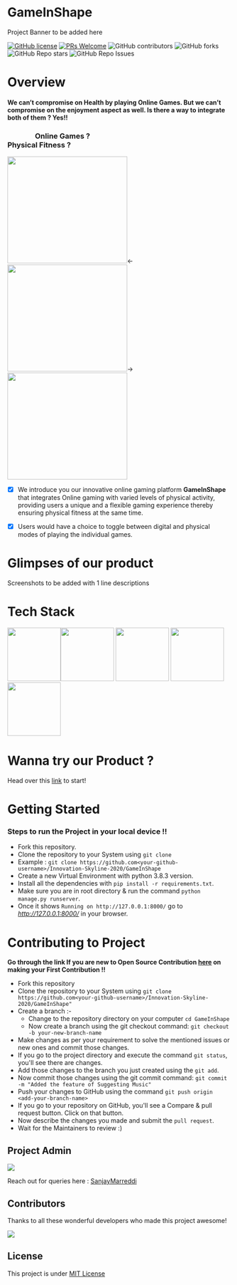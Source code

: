 # GameInShape

Project Banner to be added here

[![GitHub license](https://img.shields.io/github/license/Naereen/StrapDown.js.svg)](https://github.com/Naereen/StrapDown.js/blob/master/LICENSE)
[![PRs Welcome](https://img.shields.io/badge/PRs-welcome-brightgreen.svg?style=flat-square)](http://makeapullrequest.com)
![GitHub contributors](https://img.shields.io/github/contributors-anon/Innovation-Skyline-2020/GameInShape?style=social)
![GitHub forks](https://img.shields.io/github/forks/Innovation-Skyline-2020/GameInShape?style=social)
![GitHub Repo stars](https://img.shields.io/github/stars/Innovation-Skyline-2020/GameInShape?style=social)
![GitHub Repo Issues](https://img.shields.io/github/issues/Innovation-Skyline-2020/GameInShape?style=social)


# Overview

#### We can’t compromise on Health by playing Online Games. But we can’t compromise on the enjoyment aspect as well. Is there a way to integrate both of them ? Yes!!
###   &nbsp;   &nbsp; &nbsp;   &nbsp; &nbsp;   &nbsp; &nbsp;   &nbsp;       Online Games ?  &nbsp;   &nbsp;   &nbsp;   &nbsp;   &nbsp;     &nbsp;   &nbsp;   &nbsp;   &nbsp;   &nbsp;        &nbsp;   &nbsp;   &nbsp;   &nbsp;   &nbsp;     &nbsp;   &nbsp;   &nbsp;   &nbsp;   &nbsp;  &nbsp;   &nbsp;   &nbsp;   &nbsp;   &nbsp;     &nbsp;   &nbsp;   &nbsp;   &nbsp;   &nbsp;  &nbsp;   &nbsp;   &nbsp;   &nbsp;   &nbsp;     &nbsp;   &nbsp;   &nbsp;       Physical Fitness ?

<img  src = "https://user-images.githubusercontent.com/57671048/113169144-f0d6ee80-9262-11eb-819b-2734402acd56.jpg" height="240" width="270">&#8592;<img  src = "https://user-images.githubusercontent.com/57671048/113170019-cc2f4680-9263-11eb-96ec-0864125e5fcb.jpg" height="240" width="270">&#8594;
<img  src = "https://user-images.githubusercontent.com/57671048/113169227-064c1880-9263-11eb-9828-886781239838.jpg" height="240" width="270">





- [x]  We introduce you our innovative online gaming platform **GameInShape** that integrates Online gaming with varied levels of physical activity, providing users 
a unique and a flexible gaming experience thereby ensuring physical fitness at the same time. 

- [x]  Users would have a choice to toggle between digital and physical modes of playing the individual games.

# Glimpses of our product

Screenshots to be added with 1 line descriptions

# Tech Stack 
<img  src = "https://user-images.githubusercontent.com/57671048/113174346-e8cd7d80-9267-11eb-8038-b72f052d6b4a.png" height="120" width="120"><img  src = "https://user-images.githubusercontent.com/57671048/113174329-e4a16000-9267-11eb-8c96-30eef326a2a5.png" height="120" width="120">
<img  src = "https://user-images.githubusercontent.com/57671048/113174366-ecf99b00-9267-11eb-9314-a2007d8c8057.png" height="120" width="120">
<img  src = "https://user-images.githubusercontent.com/57671048/113174370-ed923180-9267-11eb-84c3-8df64f1bf5bf.jpeg" height="120" width="120">
<img  src = "https://user-images.githubusercontent.com/57671048/113174349-e9661400-9267-11eb-99ed-718dd1e5f78a.png" height="120" width="120">

# Wanna try our Product ? 
Head over this [link]() to start! 

# Getting Started
###  Steps to run the Project in your local device !!
- Fork this repository.
- Clone the repository to your System using `git clone`
- Example : `git clone https://github.com<your-github-username>/Innovation-Skyline-2020/GameInShape`
- Create a new Virtual Environment with python 3.8.3 version.
- Install all the dependencies with `pip install -r requirements.txt`.
- Make sure you are in root directory & run the command `python manage.py runserver`. 
- Once it shows `Running on http://127.0.0.1:8000/` go to *http://127.0.0.1:8000/* in your browser. 


# Contributing to Project
**Go through the link If you are new to Open Source Contribution [here](https://github.com/firstcontributions/first-contributions) on making your First Contribution !!**
- Fork this repository
- Clone the repository to your System using `git clone https://github.com<your-github-username>/Innovation-Skyline-2020/GameInShape"`
- Create a branch :-
   - Change to the repository directory on your computer `cd GameInShape`
   - Now create a branch using the git checkout command: `git checkout -b your-new-branch-name`
- Make changes as per your requirement to solve the mentioned issues or new ones and commit those changes.
- If you go to the project directory and execute the command `git status`, you'll see there are changes. 
- Add those changes to the branch you just created using the `git add`. 
- Now commit those changes using the git commit command: `git commit -m "Added the feature of Suggesting Music"`
- Push your changes to GitHub using the command `git push origin <add-your-branch-name>`
- If you go to your repository on GitHub, you'll see a Compare & pull request button. Click on that button.
- Now describe the changes you made and submit the `pull request`.
- Wait for the Maintainers to review :)

## Project Admin


[![](https://github.com/SanjayMarreddi.png?size=80)](https://github.com/SanjayMarreddi)

Reach out for queries here : [SanjayMarreddi](https://www.linkedin.com/in/sanjaymarreddi/)

## Contributors
Thanks to all these wonderful developers who made this project awesome!
<!-- If you click on the image it would take to your GitHub profile -->
<!-- ALL-CONTRIBUTORS-LIST:START - Do not remove or modify this section -->
<!-- prettier-ignore-start -->
<!-- markdownlint-disable -->

<a href="https://github.com/Innovation-Skyline-2020/GameInShape/graphs/contributors">
  <img src="https://contrib.rocks/image?repo=Innovation-Skyline-2020/GameInShape" />
</a>


## License
This project is under [MIT License](/LICENSE) 


